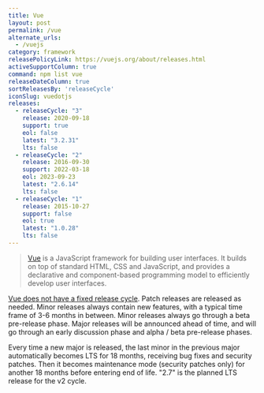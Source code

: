```yaml
---
title: Vue
layout: post
permalink: /vue
alternate_urls:
  - /vuejs
category: framework
releasePolicyLink: https://vuejs.org/about/releases.html
activeSupportColumn: true
command: npm list vue
releaseDateColumn: true
sortReleasesBy: 'releaseCycle'
iconSlug: vuedotjs
releases:
  - releaseCycle: "3"
    release: 2020-09-18
    support: true
    eol: false
    latest: "3.2.31"
    lts: false
  - releaseCycle: "2"
    release: 2016-09-30
    support: 2022-03-18
    eol: 2023-09-23 
    latest: "2.6.14"
    lts: false 
  - releaseCycle: "1"
    release: 2015-10-27
    support: false
    eol: true
    latest: "1.0.28"
    lts: false
---
```


> [Vue](https://vuejs.org/) is a JavaScript framework for building user interfaces. It builds on top of standard HTML, CSS and JavaScript, and provides a declarative and component-based programming model to efficiently develop user interfaces.

[Vue does not have a fixed release cycle](https://vuejs.org/about/releases.html). Patch releases are released as needed. Minor releases always contain new features, with a typical time frame of 3-6 months in between. Minor releases always go through a beta pre-release phase. Major releases will be announced ahead of time, and will go through an early discussion phase and alpha / beta pre-release phases.

Every time a new major is released, the last minor in the previous major automatically becomes LTS for 18 months, receiving bug fixes and security patches. Then it becomes maintenance mode (security patches only) for another 18 months before entering end of life. "2.7" is the planned LTS release for the v2 cycle.
